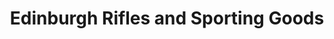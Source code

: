 ---
title: "Edinburgh Rifles and Sporting Goods"
url: /edinburgh/edinburgh-rifles-and-sporting-goods/
shop: Waffen
---